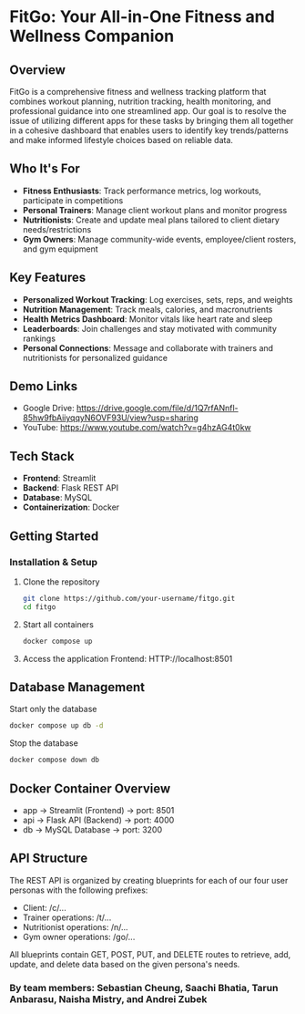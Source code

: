# FitGo: Your All-in-One Fitness and Wellness Companion

## Overview
FitGo is a comprehensive fitness and wellness tracking platform that combines workout planning, nutrition tracking, health monitoring, and professional guidance into one streamlined app. Our goal is to resolve the issue of utilizing different apps for these tasks by bringing them all together in a cohesive dashboard that enables users to identify key trends/patterns and make informed lifestyle choices based on reliable data. 

## Who It's For
- **Fitness Enthusiasts**: Track performance metrics, log workouts, participate in competitions
- **Personal Trainers**: Manage client workout plans and monitor progress
- **Nutritionists**: Create and update meal plans tailored to client dietary needs/restrictions
- **Gym Owners**: Manage community-wide events, employee/client rosters, and gym equipment

## Key Features
- **Personalized Workout Tracking**: Log exercises, sets, reps, and weights
- **Nutrition Management**: Track meals, calories, and macronutrients
- **Health Metrics Dashboard**: Monitor vitals like heart rate and sleep
- **Leaderboards**: Join challenges and stay motivated with community rankings
- **Personal Connections**: Message and collaborate with trainers and nutritionists for personalized guidance

## Demo Links
- Google Drive: https://drive.google.com/file/d/1Q7rfANnfl-85hw9fbAiiyqqyN6OVF93U/view?usp=sharing
- YouTube: https://www.youtube.com/watch?v=g4hzAG4t0kw

## Tech Stack

- **Frontend**: Streamlit 
- **Backend**: Flask REST API
- **Database**: MySQL
- **Containerization**: Docker


## Getting Started

### Installation & Setup

1. Clone the repository
   ```bash
   git clone https://github.com/your-username/fitgo.git
   cd fitgo

2. Start all containers
   ```bash
   docker compose up

3. Access the application
   Frontend: HTTP://localhost:8501


## Database Management

Start only the database
```bash
docker compose up db -d
```

Stop the database
```bash
docker compose down db
```

## Docker Container Overview
- app -> Streamlit (Frontend) -> port: 8501  
- api -> Flask API (Backend) ->  port: 4000  
- db -> MySQL Database -> port: 3200


## API Structure
The REST API is organized by creating blueprints for each of our four user personas with the following prefixes:
- Client: /c/...
- Trainer operations: /t/...
- Nutritionist operations: /n/...
- Gym owner operations: /go/...

All blueprints contain GET, POST, PUT, and DELETE routes to retrieve, add, update, and delete data based on the given persona's needs. 

### By team members: Sebastian Cheung, Saachi Bhatia, Tarun Anbarasu, Naisha Mistry, and Andrei Zubek
